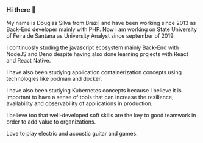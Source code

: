 ### Hi there 👋

My name is Douglas Silva from Brazil and have been working since 2013 as Back-End developer mainly with PHP. Now i am working on State University of Feira de Santana as University Analyst since september of 2019.

I continuosly studing the javascript ecosystem mainly Back-End with NodeJS and Deno despite having also done learning projects with React and React Native.

I have also been studying application containerization concepts using technologies like podman and docker.

I have also been studying Kubernetes concepts because I believe it is important to have a sense of tools that can increase the resilience, availability and observability of applications in production.

I believe too that well-developed soft skills are the key to good teamwork in order to add value to organizations.

Love to play electric and acoustic guitar and games.

<!--
**dougecomp/dougecomp** is a ✨ _special_ ✨ repository because its `README.md` (this file) appears on your GitHub profile.

Here are some ideas to get you started:

- 🔭 I’m currently working on ...
- 🌱 I’m currently learning ...
- 👯 I’m looking to collaborate on ...
- 🤔 I’m looking for help with ...
- 💬 Ask me about ...
- 📫 How to reach me: ...
- 😄 Pronouns: ...
- ⚡ Fun fact: ...
-->
